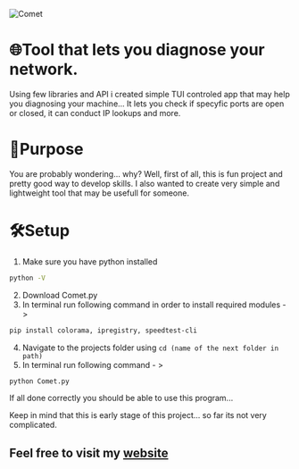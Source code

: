 ![Comet](https://github.com/Logic-all/Logos/blob/main/Comet%20logol.png)

# 🌐Tool that lets you diagnose your network.

Using few libraries and API i created simple TUI controled app that may help you diagnosing your machine...
It lets you check if specyfic ports are open or closed, it can conduct IP lookups and more.

# 🎯Purpose
You are probably wondering... why? Well, first of all, this is fun project and pretty good way to develop skills.
I also wanted to create very simple and lightweight tool that may be usefull for someone.

# 🛠️Setup
1. Make sure you have python installed
```bash
python -V
```
2. Download Comet.py
3. In terminal run following command in order to install required modules - >
```bash
pip install colorama, ipregistry, speedtest-cli
``` 
4. Navigate to the projects folder using ``cd (name of the next folder in path)``
5. In terminal run following command - > 
```bash
python Comet.py
```

If all done correctly you should be able to use this program...

Keep in mind that this is early stage of this project... so far its not very complicated.

## Feel free to visit my [website](http://typical.ct8.pl)
